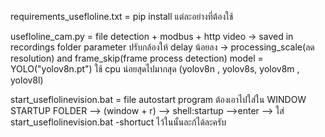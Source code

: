 requirements_usefloline.txt = pip install แต่ละอย่างที่ต้องใช้

usefloline_cam.py = file detection + modbus + http
    video -> saved in recordings folder
    parameter ปรับกล้องให้ delay น้อยลง -> processing_scale(ลด resolution) and frame_skip(frame process detection) 
    model = YOLO("yolov8n.pt")
        ใช้ cpu น่อยสุดไปมากสุด (yolov8n , yolov8s, yolov8m , yolov8l)


start_useflolinevision.bat = file autostart program 
    ต้องเอาไปใส่ใน WINDOW STARTUP FOLDER --> (window + r) --> shell:startup -->enter --> ใส่ start_useflolinevision.bat -shortuct ไว้ในนั้นละก้ได้ละครับ